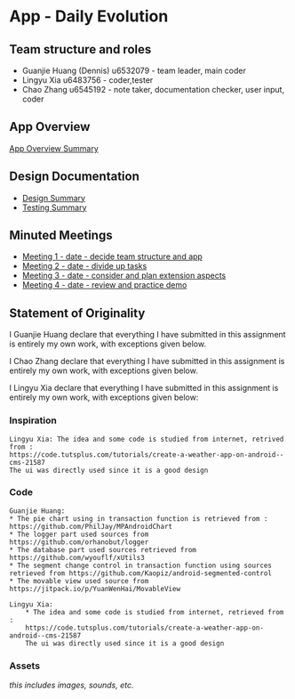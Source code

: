 # App - Daily Evolution

## Team structure and roles 
+ Guanjie Huang (Dennis) u6532079 - team leader, main coder
+ Lingyu Xia u6483756 - coder,tester
+ Chao Zhang u6545192 - note taker, documentation checker, user input, coder

## App Overview 

[App Overview Summary](https://gitlab.cecs.anu.edu.au/u6532079/assignapp2019s1/wikis/Overview-summary)

## Design Documentation 
+ [Design Summary](https://gitlab.cecs.anu.edu.au/u6532079/assignapp2019s1/wikis/designsummary)
+ [Testing Summary](https://gitlab.cecs.anu.edu.au/u6532079/assignapp2019s1/wikis/testingsummary)

## Minuted Meetings
+ [Meeting 1 - date - decide team structure and app](https://gitlab.cecs.anu.edu.au/u6532079/assignapp2019s1/wikis/meeting1)
+ [Meeting 2 - date - divide up tasks](https://gitlab.cecs.anu.edu.au/u6532079/assignapp2019s1/wikis/meeting2)
+ [Meeting 3 - date - consider and plan extension aspects](https://gitlab.cecs.anu.edu.au/u6532079/assignapp2019s1/wikis/meeting3)
+ [Meeting 4 - date - review and practice demo](https://gitlab.cecs.anu.edu.au/u6532079/assignapp2019s1/wikis/meeting4)

## Statement of Originality

I Guanjie Huang declare that everything I have submitted in this
assignment is entirely my own work, with exceptions given below.

I Chao Zhang declare that everything I have submitted in this
assignment is entirely my own work, with exceptions given below.

I Lingyu Xia declare that everything I have submitted in this
assignment is entirely my own work, with exceptions given below:


### Inspiration

    Lingyu Xia: The idea and some code is studied from internet, retrived from :
    https://code.tutsplus.com/tutorials/create-a-weather-app-on-android--cms-21587
    The ui was directly used since it is a good design




### Code

    Guanjie Huang:
    * The pie chart using in transaction function is retrieved from : https://github.com/PhilJay/MPAndroidChart
    * The logger part used sources from https://github.com/orhanobut/logger
    * The database part used sources retrieved from https://github.com/wyouflf/xUtils3
    * The segment change control in transaction function using sources retrieved from https://github.com/Kaopiz/android-segmented-control
    * The movable view used source from https://jitpack.io/p/YuanWenHai/MovableView

    Lingyu Xia:
        * The idea and some code is studied from internet, retrieved from :
        https://code.tutsplus.com/tutorials/create-a-weather-app-on-android--cms-21587
        The ui was directly used since it is a good design

### Assets 

_this includes images, sounds, etc._